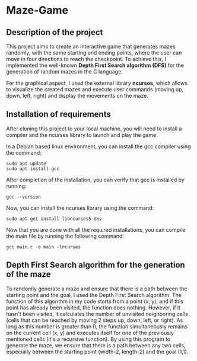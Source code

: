 # Maze-Game

## Description of the project

This project aims to create an interactive game that generates mazes randomly, with the same starting and ending points, where the user can move in four directions to reach the checkpoint. To achieve this, I implemented the well-known **Depth First Search algorithm (DFS)** for the generation of random mazes in the C language.

For the graphical aspect, I used the external library **ncurses**, which allows to visualize the created mazes and execute user commands (moving up, down, left, right) and display the movements on the maze.

## Installation of requirements

After cloning this project to your local machine, you will need to install a compiler and the ncurses library to launch and play the game.

In a Debian based linux environment, you can install the gcc compiler using the command:

```
sudo apt update
sudo apt install gcc
```

After completion of the installation, you can verify that gcc is installed by running:

```
gcc --version
```

Now, you can install the ncurses library using the command:

```
sudo apt-get install libncurses5-dev
```

Now that you are done with all the required installations, you can compile the main file by running the following command:

```
gcc main.c -o main -lncurses 
```

## Depth First Search algorithm for the generation of the maze

To randomly generate a maze and ensure that there is a path between the starting point and the goal, I used the Depth First Search algorithm. The function of this algorithm in my code starts from a point (x, y), and if this point has already been visited, the function does nothing. However, if it hasn't been visited, it calculates the number of unvisited neighboring cells (cells that can be reached by moving 2 steps up, down, left, or right). As long as this number is greater than 0, the function simultaneously remains on the current cell (x, y) and executes itself for one of the previously mentioned cells (it's a recursive function). By using this program to generate the maze, we ensure that there is a path between any two cells, especially between the starting point (width-2, length-2) and the goal (1,1).






